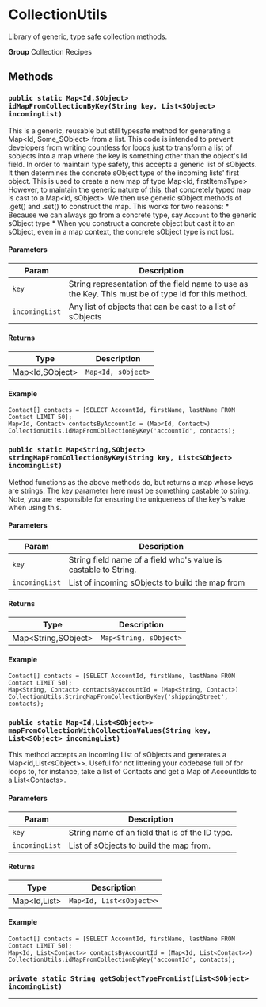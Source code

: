 # CollectionUtils

Library of generic, type safe collection methods.


**Group** Collection Recipes

## Methods
### `public static Map<Id,SObject> idMapFromCollectionByKey(String key, List<SObject> incomingList)`

This is a generic, reusable but still typesafe method for generating a Map&lt;Id, Some_SObject&gt; from a list. This code is intended to prevent developers from writing countless for loops just to transform a list of sobjects into a map where the key is something other than the object's Id field. In order to maintain type safety, this accepts a generic list of sObjects. It then determines the concrete sObject type of the incoming lists' first object. This is used to create a new map of type Map&lt;Id, firstItemsType&gt; However, to maintain the generic nature of this, that concretely typed map is cast to a Map&lt;id, sObject&gt;. We then use generic sObject methods of .get() and .set() to construct the map. This works for two reasons: * Because we can always go from a concrete type, say `Account` to the   generic sObject type * When you construct a concrete object but cast it to an sObject, even in   a map context, the concrete sObject type is not lost.

#### Parameters

|Param|Description|
|---|---|
|`key`|String representation of the field name to use as the Key. This must be of type Id for this method.|
|`incomingList`|Any list of objects that can be cast to a list of sObjects|

#### Returns

|Type|Description|
|---|---|
|Map<Id,SObject>|`Map<Id, sObject>`|

#### Example
```apex
Contact[] contacts = [SELECT AccountId, firstName, lastName FROM Contact LIMIT 50];
Map<Id, Contact> contactsByAccountId = (Map<Id, Contact>) CollectionUtils.idMapFromCollectionByKey('accountId', contacts);
```


### `public static Map<String,SObject> stringMapFromCollectionByKey(String key, List<SObject> incomingList)`

Method functions as the above methods do, but returns a map whose keys are strings. The key parameter here must be something castable to string. Note, you are responsible for ensuring the uniqueness of the key's value when using this.

#### Parameters

|Param|Description|
|---|---|
|`key`|String field name of a field who's value is castable to String.|
|`incomingList`|List of incoming sObjects to build the map from|

#### Returns

|Type|Description|
|---|---|
|Map<String,SObject>|`Map<String, sObject>`|

#### Example
```apex
Contact[] contacts = [SELECT AccountId, firstName, lastName FROM Contact LIMIT 50];
Map<String, Contact> contactsByAccountId = (Map<String, Contact>) CollectionUtils.StringMapFromCollectionByKey('shippingStreet', contacts);
```


### `public static Map<Id,List<SObject>> mapFromCollectionWithCollectionValues(String key, List<SObject> incomingList)`

This method accepts an incoming List of sObjects and generates a Map&lt;id,List&lt;sObject&gt;&gt;. Useful for not littering your codebase full of for loops to, for instance, take a list of Contacts and get a Map of AccountIds to a List&lt;Contacts&gt;.

#### Parameters

|Param|Description|
|---|---|
|`key`|String name of an field that is of the ID type.|
|`incomingList`|List of sObjects to build the map from.|

#### Returns

|Type|Description|
|---|---|
|Map<Id,List<SObject>>|`Map<Id, List<sObject>>`|

#### Example
```apex
Contact[] contacts = [SELECT AccountId, firstName, lastName FROM Contact LIMIT 50];
Map<Id, List<Contact>> contactsByAccountId = (Map<Id, List<Contact>>) CollectionUtils.idMapFromCollectionByKey('accountId', contacts);
```


### `private static String getSobjectTypeFromList(List<SObject> incomingList)`
---
